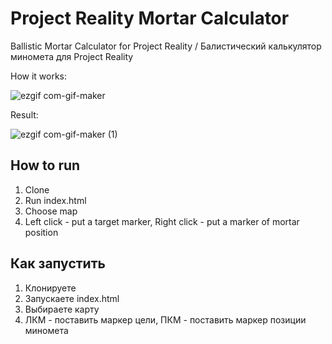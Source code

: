 # Project Reality Mortar Calculator

Ballistic Mortar Calculator for Project Reality / 
Балистический калькулятор миномета для Project Reality

How it works:

![ezgif com-gif-maker](https://user-images.githubusercontent.com/15185208/170477247-aaa6e0ec-e71e-4fec-a831-8e0924b8bc58.gif)

Result:

![ezgif com-gif-maker (1)](https://user-images.githubusercontent.com/15185208/170477320-9003f96b-d44e-4201-8fa3-fa2fef2e5d56.gif)


## How to run
1. Clone
2. Run index.html
3. Choose map
4. Left click - put a target marker, Right click - put a marker of mortar position

## Как запустить
1. Клонируете
2. Запускаете index.html
3. Выбираете карту
4. ЛКМ - поставить маркер цели, ПКМ - поставить маркер позиции миномета
